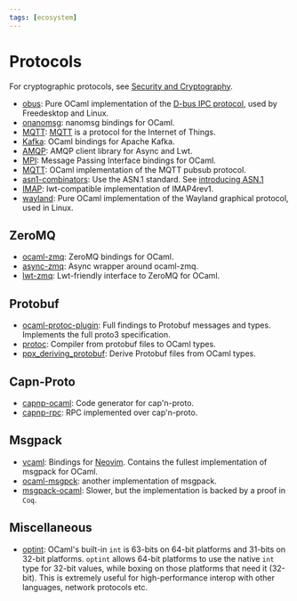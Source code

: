 ```yaml
---
tags: [ecosystem]
---
```


# Protocols

For cryptographic protocols, see [Security and Cryptography](security.md).

* [obus](https://github.com/ocaml-community/obus):
Pure OCaml implementation of the [D-bus IPC protocol](https://en.wikipedia.org/wiki/D-Bus),
used by Freedesktop and Linux.
* [onanomsg](https://github.com/rgrinberg/onanomsg): nanomsg bindings for OCaml.
* [MQTT](https://github.com/odis-labs/ocaml-mqtt):
[MQTT](https://mqtt.org/) is a protocol for the Internet of Things.
* [Kafka](https://github.com/didier-wenzek/ocaml-kafka): OCaml bindings for Apache Kafka.
* [AMQP](https://github.com/andersfugmann/amqp-client): AMQP client library for Async and Lwt.
* [MPI](https://github.com/xavierleroy/ocamlmpi): Message Passing Interface bindings for OCaml.
* [MQTT](https://github.com/j0sh/ocaml-mqtt): OCaml implementation of the MQTT pubsub protocol.
* [asn1-combinators](https://github.com/mirleft/ocaml-asn1-combinators):
Use the ASN.1 standard. See [introducing ASN.1](https://mirage.io/blog/introducing-asn1)
* [IMAP](https://github.com/nojb/ocaml-imap):
lwt-compatible implementation of IMAP4rev1.
* [wayland](https://github.com/talex5/ocaml-wayland):
Pure OCaml implementation of the Wayland graphical protocol, used in Linux.

## ZeroMQ
* [ocaml-zmq](https://github.com/issuu/ocaml-zmq): ZeroMQ bindings for OCaml.
* [async-zmq](https://github.com/rgrinberg/async-zmq): Async wrapper around ocaml-zmq.
* [lwt-zmq](https://github.com/hcarty/lwt-zmq): Lwt-friendly interface to ZeroMQ for OCaml.

## Protobuf
* [ocaml-protoc-plugin](https://github.com/issuu/ocaml-protoc-plugin/):
Full findings to Protobuf messages and types. Implements the full proto3 specification.
* [protoc](https://github.com/mransan/ocaml-protoc): Compiler from protobuf files to OCaml types.
* [ppx_deriving_protobuf](https://github.com/ocaml-ppx/ppx_deriving_protobuf): Derive Protobuf files from OCaml types.

## Capn-Proto
* [capnp-ocaml](https://github.com/capnproto/capnp-ocaml): Code generator for cap'n-proto.
* [capnp-rpc](https://github.com/mirage/capnp-rpc): RPC implemented over cap'n-proto.

## Msgpack
* [vcaml](https://github.com/janestreet/vcaml):
Bindings for [Neovim](https://neovim.io/).
Contains the fullest implementation of msgpack for OCaml.
* [ocaml-msgpck](https://github.com/vbmithr/ocaml-msgpck):
another implementation of msgpack.
* [msgpack-ocaml](https://github.com/msgpack/msgpack-ocaml):
Slower, but the implementation is backed by a proof in `Coq`.

## Miscellaneous
* [optint](https://github.com/mirage/optint):
OCaml's built-in `int` is 63-bits on 64-bit platforms and 31-bits on 32-bit platforms.
`optint` allows 64-bit platforms to use the native `int` type for 32-bit values,
while boxing on those platforms that need it (32-bit).
This is extremely useful for high-performance interop with other languages, network protocols etc.

